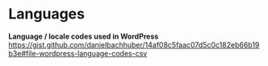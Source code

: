 # Languages

**Language / locale codes used in WordPress**
https://gist.github.com/danielbachhuber/14af08c5faac07d5c0c182eb66b19b3e#file-wordpress-language-codes-csv
